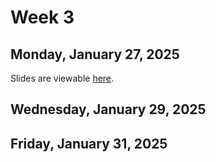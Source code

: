 # Week 3


## Monday, January 27, 2025

Slides are viewable [here](day_4.ipynb).

## Wednesday, January 29, 2025


## Friday, January 31, 2025
